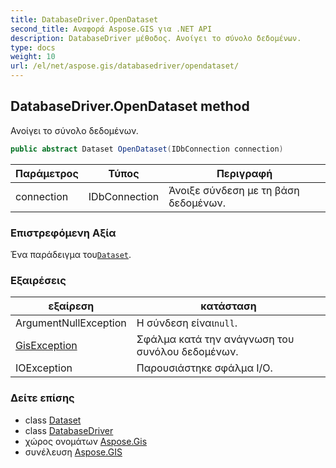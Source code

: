 ```yaml
---
title: DatabaseDriver.OpenDataset
second_title: Αναφορά Aspose.GIS για .NET API
description: DatabaseDriver μέθοδος. Ανοίγει το σύνολο δεδομένων.
type: docs
weight: 10
url: /el/net/aspose.gis/databasedriver/opendataset/
---
```

## DatabaseDriver.OpenDataset method

Ανοίγει το σύνολο δεδομένων.

```csharp
public abstract Dataset OpenDataset(IDbConnection connection)
```

| Παράμετρος | Τύπος | Περιγραφή |
| --- | --- | --- |
| connection | IDbConnection | Άνοιξε σύνδεση με τη βάση δεδομένων. |

### Επιστρεφόμενη Αξία

Ένα παράδειγμα του[`Dataset`](../../dataset/).

### Εξαιρέσεις

| εξαίρεση | κατάσταση |
| --- | --- |
| ArgumentNullException | Η σύνδεση είναι`null`. |
| [GisException](../../gisexception/) | Σφάλμα κατά την ανάγνωση του συνόλου δεδομένων. |
| IOException | Παρουσιάστηκε σφάλμα I/O. |

### Δείτε επίσης

* class [Dataset](../../dataset/)
* class [DatabaseDriver](../)
* χώρος ονομάτων [Aspose.Gis](../../databasedriver/)
* συνέλευση [Aspose.GIS](../../../)


